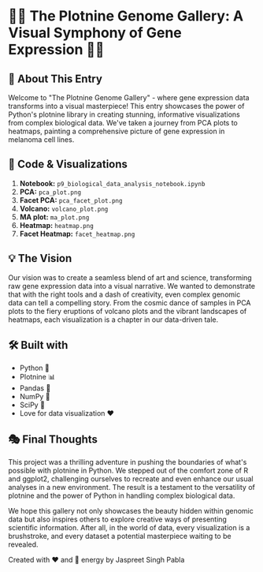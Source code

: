 # 🧬🎨 The Plotnine Genome Gallery: A Visual Symphony of Gene Expression 🎵🔬

## 🚀 About This Entry

Welcome to "The Plotnine Genome Gallery" - where gene expression data transforms into a visual masterpiece! This entry showcases the power of Python's plotnine library in creating stunning, informative visualizations from complex biological data. We've taken a journey from PCA plots to heatmaps, painting a comprehensive picture of gene expression in melanoma cell lines.

## 🔗 Code & Visualizations

1. **Notebook:** `p9_biological_data_analysis_notebook.ipynb`
2. **PCA:** `pca_plot.png`
3. **Facet PCA:** `pca_facet_plot.png`
4. **Volcano:** `volcano_plot.png`
5. **MA plot:** `ma_plot.png`
6. **Heatmap:** `heatmap.png`
7. **Facet Heatmap:** `facet_heatmap.png`

## 💡 The Vision

Our vision was to create a seamless blend of art and science, transforming raw gene expression data into a visual narrative. We wanted to demonstrate that with the right tools and a dash of creativity, even complex genomic data can tell a compelling story. From the cosmic dance of samples in PCA plots to the fiery eruptions of volcano plots and the vibrant landscapes of heatmaps, each visualization is a chapter in our data-driven tale.

## 🛠️ Built with 

- Python 🐍
- Plotnine 📊
- Pandas 🐼
- NumPy 🔢
- SciPy 🧮
- Love for data visualization ❤️

## 🎭 Final Thoughts

This project was a thrilling adventure in pushing the boundaries of what's possible with plotnine in Python. We stepped out of the comfort zone of R and ggplot2, challenging ourselves to recreate and even enhance our usual analyses in a new environment. The result is a testament to the versatility of plotnine and the power of Python in handling complex biological data.

We hope this gallery not only showcases the beauty hidden within genomic data but also inspires others to explore creative ways of presenting scientific information. After all, in the world of data, every visualization is a brushstroke, and every dataset a potential masterpiece waiting to be revealed.

Created with ❤️ and 🐼 energy by Jaspreet Singh Pabla